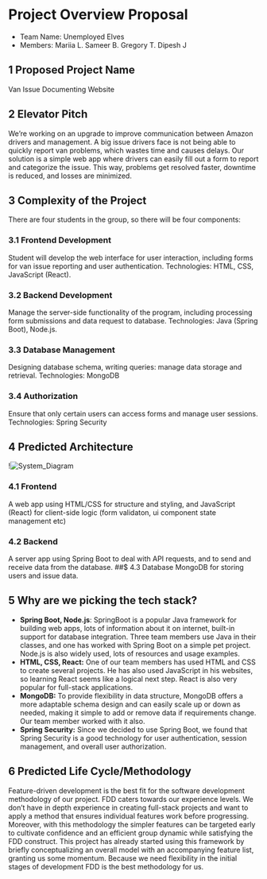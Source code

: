 ﻿# Project Overview Proposal
- Team Name: Unemployed Elves
- Members: Mariia L. Sameer B. Gregory T. Dipesh J

## 1 Proposed Project Name
Van Issue Documenting Website

## 2 Elevator Pitch
We’re working on an upgrade to improve communication between Amazon drivers
and management. A big issue drivers face is not being able to quickly report van
problems, which wastes time and causes delays. Our solution is a simple web app
where drivers can easily fill out a form to report and categorize the issue. This
way, problems get resolved faster, downtime is reduced, and losses are minimized.

## 3 Complexity of the Project
There are four students in the group, so there will be four components:

### 3.1 Frontend Development
Student will develop the web interface for user interaction, including forms for van
issue reporting and user authentication.
Technologies: HTML, CSS, JavaScript (React).

### 3.2 Backend Development
Manage the server-side functionality of the program, including processing form
submissions and data request to database.
Technologies: Java (Spring Boot), Node.js.

### 3.3 Database Management
Designing database schema, writing queries: manage data storage and retrieval.
Technologies: MongoDB

### 3.4 Authorization
Ensure that only certain users can access forms and manage user sessions.
Technologies: Spring Security

## 4 Predicted Architecture
!![System_Diagram](https://github.com/user-attachments/assets/61a47133-bd42-4cfe-9ca7-9370a2aa8d63)

### 4.1 Frontend
A web app using HTML/CSS for structure and styling, and JavaScript (React)
for client-side logic (form validaton, ui component state management etc)
### 4.2 Backend
A server app using Spring Boot to deal with API requests, and to send and receive
data from the database.
##$ 4.3 Database
MongoDB for storing users and issue data.


## 5 Why are we picking the tech stack?
- **Spring Boot, Node.js**: SpringBoot is a popular Java framework for building
web apps, lots of information about it on internet, built-in support for database
integration. Three team members use Java in their classes, and one has worked
with Spring Boot on a simple pet project. Node.js is also widely used, lots of
resources and usage examples.
- **HTML, CSS, React:** One of our team members has used HTML and CSS to
create several projects. He has also used JavaScript in his websites, so learning
React seems like a logical next step. React is also very popular for full-stack
applications.
- **MongoDB:** To provide flexibility in data structure, MongoDB offers a more
adaptable schema design and can easily scale up or down as needed, making it
simple to add or remove data if requirements change. Our team member worked
with it also.
- **Spring Security:** Since we decided to use Spring Boot, we found that Spring
Security is a good technology for user authentication, session management, and
overall user authorization.

## 6 Predicted Life Cycle/Methodology
Feature-driven development is the best fit for the software development methodology of our project. FDD caters towards our experience levels. We don’t have in
depth experience in creating full-stack projects and want to apply a method that
ensures individual features work before progressing. Moreover, with this methodology the simpler features can be targeted early to cultivate confidence and an
efficient group dynamic while satisfying the FDD construct. This project has
already started using this framework by briefly conceptualizing an overall model
with an accompanying feature list, granting us some momentum. Because we need
flexibility in the initial stages of development FDD is the best methodology for us.

